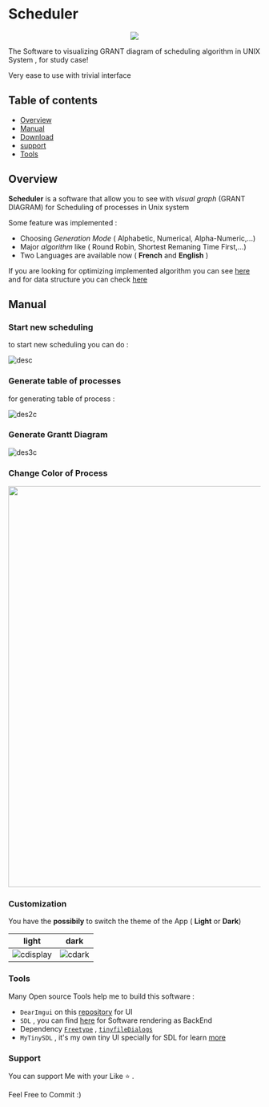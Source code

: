 # Scheduler
<p align="center">
<img src="https://user-images.githubusercontent.com/76158313/222327430-3224bc61-3b5e-4ec8-831a-364ca5e9c3fe.png"/>
</p>

The Software to visualizing GRANT diagram of scheduling algorithm in UNIX System , for study case!

Very ease to use with trivial interface
## Table of contents

- [Overview](#overview)
- [Manual](#manual)
- [Download](https://)
- [support](#support)
- [Tools](#tools)

## Overview
**Scheduler** is a software that allow you to see with *visual graph* (GRANT DIAGRAM) for Scheduling of processes in Unix system

Some feature was implemented :
- Choosing *Generation Mode* ( Alphabetic, Numerical, Alpha-Numeric,...)
- Major *algorithm* like ( Round Robin, Shortest Remaning Time First,...)
- Two Languages are available now ( **French** and **English** )

If you are looking for optimizing implemented algorithm you can see [here](ScheduleAlgorithm.cpp) and for data structure you can check [here](Utils.h)

## Manual

### Start new scheduling
to start new scheduling you can do :

![desc](https://user-images.githubusercontent.com/76158313/222326368-08cd8f1b-8273-4617-b07f-48879f608087.gif)

### Generate table of processes
for generating table of process :

![des2c](https://user-images.githubusercontent.com/76158313/222326519-e96a6f77-3ad8-4e2c-a30d-ee2631f812a2.gif)

### Generate Grantt Diagram

![des3c](https://user-images.githubusercontent.com/76158313/222328220-2d8e4751-c89b-490e-96d2-d440dbd385c4.gif)

### Change Color of Process 

<img src="https://user-images.githubusercontent.com/76158313/222329034-183d4d7c-3f3d-4999-b5e4-0e77e6c7f7b0.gif" width="800"/>

### Customization
You have the **possibily** to switch the theme of the App ( **Light** or **Dark**)

**light**    |      **dark**
:------------: | :------------:
![cdisplay](https://user-images.githubusercontent.com/76158313/222319609-222e71ed-3554-4390-9053-9a425322c21c.jpg) | ![cdark](https://user-images.githubusercontent.com/76158313/222318873-0c78c803-3f26-4052-a740-aa0d5ad67ac2.jpg)

### Tools
Many Open source Tools help me to build this software : 
- `DearImgui` on this [repository](https://github.com/ocornut/imgui) for UI
- `SDL` , you can find [here](https://github.com/libsdl-org/SDL) for Software rendering as BackEnd
- Dependency [`Freetype`](https://github.com/freetype/freetype) , [`tinyfileDialogs`](https://github.com/native-toolkit/libtinyfiledialogs)
- `MyTinySDL` , it's my own tiny UI specially for SDL for learn [more](MyTinyGUI/) 
### Support
You can support Me with your Like :star: .

Feel Free to Commit :)
